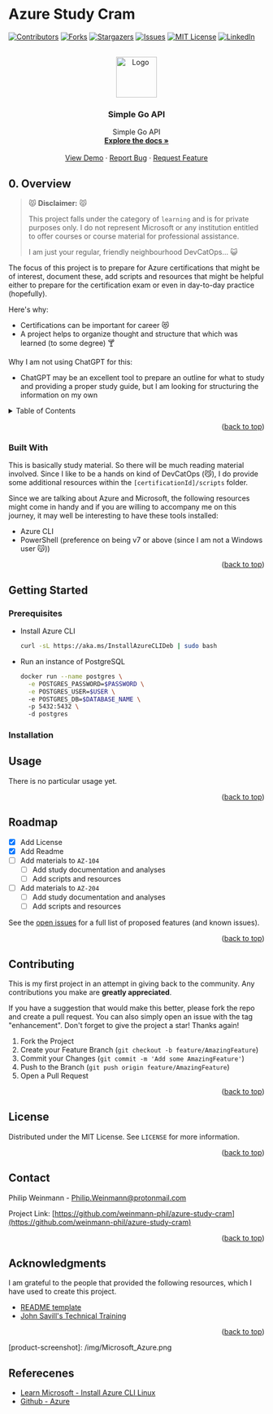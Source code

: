 <!-- DISCLAIMER -->
<!-- This README uses the template provided by 
*** [othneildrev](https://github.com/othneildrew/Best-README-Template/blob/master/README.md)
*** and is licensed under the MIT creative commons license. (2022-09-30)
*** Please support the channel.
-->

# Azure Study Cram
<!-- <a name="readme-top"></a> -->

<!-- PROJECT SHIELDS -->
<!--
*** I'm using markdown "reference style" links for readability.
*** Reference links are enclosed in brackets [ ] instead of parentheses ( ).
*** See the bottom of this document for the declaration of the reference variables
*** for contributors-url, forks-url, etc. This is an optional, concise syntax you may use.
*** https://www.markdownguide.org/basic-syntax/#reference-style-links
-->
[![Contributors][contributors-shield]][contributors-url]
[![Forks][forks-shield]][forks-url]
[![Stargazers][stars-shield]][stars-url]
[![Issues][issues-shield]][issues-url]
[![MIT License][license-shield]][license-url]
[![LinkedIn][linkedin-shield]][linkedin-url]

<!-- PROJECT LOGO -->
<br />
<div align="center">
  <a href="https://github.com/weinmann-phil/azure-study-cram">
    <img src="img/Go-Logo_Blue.png" alt="Logo" width="80" height="80">
  </a>

  <h3 align="center">Simple Go API</h3>

  <p align="center">
    Simple Go API 
    <br />
    <a href="https://github.com/weinmann-phil/azure-study-cram"><strong>Explore the docs »</strong></a>
    <br />
    <br />
    <a href="https://github.com/weinmann-phil/azure-study-cram">View Demo</a>
    ·
    <a href="https://github.com/weinmann-phil/azure-study-cram/issues">Report Bug</a>
    ·
    <a href="https://github.com/weinmann-phil/azure-study-cram/issues">Request Feature</a>
  </p>
</div>

<!-- OVERVIEW -->
## 0. Overview

> 😾 **Disclaimer:** 😾
>
> This project falls under the category of `learning` and is for private purposes only.
> I do not represent Microsoft or any institution entitled to offer courses or course material
> for professional assistance.
> 
> I am just your regular, friendly neighbourhood DevCatOps... 😺

The focus of this project is to prepare for Azure certifications that might be of interest,
document these, add scripts and resources that might be helpful either to prepare for the
certification exam or even in day-to-day practice (hopefully).

Here's why:

* Certifications can be important for career 😻
* A project helps to organize thought and structure that which was learned (to some degree) 🍸

Why I am not using ChatGPT for this:

* ChatGPT may be an excellent tool to prepare an outline for what to study and providing 
  a proper study guide, but I am looking for structuring the information on my own

<!-- TABLE OF CONTENTS -->
<details>
  <summary>Table of Contents</summary>
  <ol start="0">
    <li>
      <a href="#0.-overview">Overview</a>
      <ul>
        <li><a href="#built-with">Built With</a></li>
      </ul>
    </li>
    <li>
      <a href="#getting-started">Getting Started</a>
      <ul>
        <li><a href="#prerequisites">Prerequisites</a></li>
        <li><a href="#installation">Installation</a></li>
      </ul>
    </li>
    <li><a href="#usage">Usage</a></li>
    <li><a href="#roadmap">Roadmap</a></li>
    <li><a href="#contributing">Contributing</a></li>
    <li><a href="#license">License</a></li>
    <li><a href="#contact">Contact</a></li>
    <li><a href="#acknowledgments">Acknowledgments</a></li>
  </ol>
</details>

<p align="right">(<a href="#go-api">back to top</a>)</p>

<!-- Dependencies/technologies -->
### Built With

This is basically study material.
So there will be much reading material involved.
Since I like to be a hands on kind of DevCatOps (😼), I do provide some 
additional resources within the `[certificationId]/scripts` folder.

Since we are talking about Azure and Microsoft, the following resources might
come in handy and if you are willing to accompany me on this journey, it may
well be interesting to have these tools installed:

* Azure CLI
* PowerShell (preference on being v7 or above (since I am not a Windows user 😽))
<!-- * Python (?) -->

<!-- Please check out their respective documentation: -->

<!-- [![Terraform][Terraform]][Terraform-url] -->

<!-- [![GitLab][GitLab]][GitLab-url] -->

<p align="right">(<a href="#go-api">back to top</a>)</p>

<!-- GETTING STARTED -->
## Getting Started


### Prerequisites

* Install Azure CLI

  ```sh
  curl -sL https://aka.ms/InstallAzureCLIDeb | sudo bash
  ```

* Run an instance of PostgreSQL

  ```sh
  docker run --name postgres \
    -e POSTGRES_PASSWORD=$PASSWORD \
    -e POSTGRES_USER=$USER \ 
    -e POSTGRES_DB=$DATABASE_NAME \ 
    -p 5432:5432 \ 
    -d postgres
  ```

### Installation

<!-- > __NOTE__:
>
> This is a sample usage of this project.
> If you are applying this within any environments other than a local test environment,
> please mind to change the settings for the provider configuration and the backend
> configurations.
>
> Otherwise, this will not work.

1. Set up your self-hosted GitLab system

   ```sh
   sudo docker run -d \
   -p 443:443 -p 80:80 -p 22:22 \
   --hostname localhost \
   --name gitlab-ce \
   --restart always \
   -v $GITLAB_HOME/config:/etc/gitlab \
   -v $GITLAB_HOME/logs:/var/log/gitlab \
   -v $GITLAB_HOME/data:/var/opt/gitlab \
   --shm-size 256m \
   gitlab/gitlab-ce:latest
   ```

1. Create an access token with administrative privileges
   
   <details>
     <summary>Create access token</summary>

     ![create-access-token](./img/gitlab_access-token.png)

   </details>

1. Enter token and a list of users into terraform.tfvars

1. Switch directory to the workspace

   ```sh
   cd environments/gitlab/
   ```

1. Initialize project

   ```sh
   terraform init
   ```

1. Apply changes to your GitLab

   ```sh
   terraform apply
   ```

<p align="right">(<a href="#go-api">back to top</a>)</p> -->


<!-- USAGE EXAMPLES -->
## Usage

There is no particular usage yet.

<p align="right">(<a href="#go-api">back to top</a>)</p>


<!-- ROADMAP -->
## Roadmap

- [x] Add License
- [x] Add Readme
- [ ] Add materials to `AZ-104`
  - [ ] Add study documentation and analyses
  - [ ] Add scripts and resources
- [ ] Add materials to `AZ-204`
  - [ ] Add study documentation and analyses
  - [ ] Add scripts and resources
   
See the [open issues](https://github.com/weinmann-phil/azure-study-cram/issues) for a full list of proposed features (and known issues).

<p align="right">(<a href="#go-api">back to top</a>)</p>


<!-- CONTRIBUTING -->
## Contributing

This is my first project in an attempt in giving back to the community.
Any contributions you make are **greatly appreciated**.

If you have a suggestion that would make this better, please fork the repo and create a pull request. 
You can also simply open an issue with the tag "enhancement".
Don't forget to give the project a star! Thanks again!

1. Fork the Project
1. Create your Feature Branch (`git checkout -b feature/AmazingFeature`)
1. Commit your Changes (`git commit -m 'Add some AmazingFeature'`)
1. Push to the Branch (`git push origin feature/AmazingFeature`)
1. Open a Pull Request

<p align="right">(<a href="#go-api">back to top</a>)</p>


<!-- LICENSE -->
## License

Distributed under the MIT License. See `LICENSE` for more information.

<p align="right">(<a href="#go-api">back to top</a>)</p>


<!-- CONTACT -->
## Contact

Philip Weinmann - Philip.Weinmann@protonmail.com

Project Link: [https://github.com/weinmann-phil/azure-study-cram](https://github.com/weinmann-phil/azure-study-cram)

<p align="right">(<a href="#go-api">back to top</a>)</p>


<!-- ACKNOWLEDGMENTS -->
## Acknowledgments

I am grateful to the people that provided the following resources, which I have 
used to create this project.

* [README template](https://github.com/othneildrew/Best-README-Template)
* [John Savill's Technical Training](https://www.youtube.com/@NTFAQGuy)

<p align="right">(<a href="#readme-top">back to top</a>)</p>

<!-- MARKDOWN LINKS & IMAGES -->
<!-- https://www.markdownguide.org/basic-syntax/#reference-style-links -->
[contributors-shield]: https://img.shields.io/github/contributors/weinmann-phil/azure-study-cram.svg?style=for-the-badge
[contributors-url]: https://github.com/weinmann-phil/azure-study-cram/graphs/contributors
[forks-shield]: https://img.shields.io/github/forks/weinmann-phil/azure-study-cram.svg?style=for-the-badge
[forks-url]: https://github.com/weinmann-phil/azure-study-cram/network/members
[stars-shield]: https://img.shields.io/github/stars/weinmann-phil/azure-study-cram.svg?style=for-the-badge
[stars-url]: https://github.com/weinmann-phil/azure-study-cram/stargazers
[issues-shield]: https://img.shields.io/github/issues/weinmann-phil/azure-study-cram.svg?style=for-the-badge
[issues-url]: https://github.com/weinmann-phil/azure-study-cram/issues
[license-shield]: https://img.shields.io/github/license/weinmann-phil/azure-study-cram.svg?style=for-the-badge
[license-url]: https://github.com/weinmann-phil/azure-study-cram/blob/main/LICENSE
[linkedin-shield]: https://img.shields.io/badge/-LinkedIn-black.svg?style=for-the-badge&logo=linkedin&colorB=555
[linkedin-url]: https://linkedin.com/in/philipweinmann
[product-screenshot]: /img/Microsoft_Azure.png <!-- ./img/Microsoft_Azure.png -->
<!-- [Terraform]: https://img.shields.io/badge/terraform-4A235A?style=for-the-badge&logo=terraform -->


## Referecenes

* [Learn Microsoft - Install Azure CLI Linux](https://learn.microsoft.com/en-us/cli/azure/install-azure-cli-linux?pivots=apt)
* [Github - Azure](https://github.com/Azure)